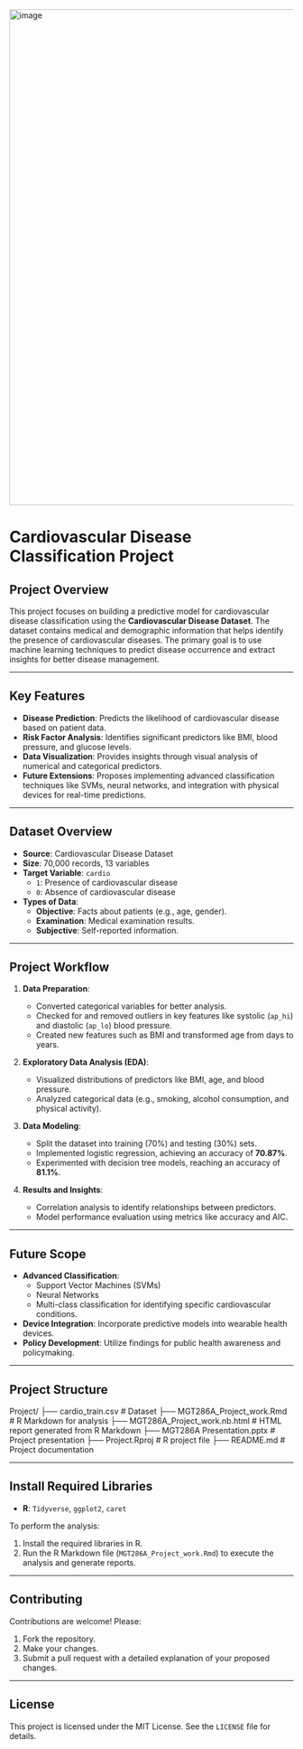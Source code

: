 <img width="878" alt="image" src="https://github.com/user-attachments/assets/2ed44603-5a55-485f-9312-745e7eb8bee4" />

# **Cardiovascular Disease Classification Project**

## **Project Overview**
This project focuses on building a predictive model for cardiovascular disease classification using the **Cardiovascular Disease Dataset**. The dataset contains medical and demographic information that helps identify the presence of cardiovascular diseases. The primary goal is to use machine learning techniques to predict disease occurrence and extract insights for better disease management.

---

## **Key Features**
- **Disease Prediction**: Predicts the likelihood of cardiovascular disease based on patient data.
- **Risk Factor Analysis**: Identifies significant predictors like BMI, blood pressure, and glucose levels.
- **Data Visualization**: Provides insights through visual analysis of numerical and categorical predictors.
- **Future Extensions**: Proposes implementing advanced classification techniques like SVMs, neural networks, and integration with physical devices for real-time predictions.

---

## **Dataset Overview**
- **Source**: Cardiovascular Disease Dataset
- **Size**: 70,000 records, 13 variables
- **Target Variable**: `cardio`
  - `1`: Presence of cardiovascular disease
  - `0`: Absence of cardiovascular disease
- **Types of Data**:
  - **Objective**: Facts about patients (e.g., age, gender).
  - **Examination**: Medical examination results.
  - **Subjective**: Self-reported information.

---

## **Project Workflow**
1. **Data Preparation**:
   - Converted categorical variables for better analysis.
   - Checked for and removed outliers in key features like systolic (`ap_hi`) and diastolic (`ap_lo`) blood pressure.
   - Created new features such as BMI and transformed age from days to years.

2. **Exploratory Data Analysis (EDA)**:
   - Visualized distributions of predictors like BMI, age, and blood pressure.
   - Analyzed categorical data (e.g., smoking, alcohol consumption, and physical activity).

3. **Data Modeling**:
   - Split the dataset into training (70%) and testing (30%) sets.
   - Implemented logistic regression, achieving an accuracy of **70.87%**.
   - Experimented with decision tree models, reaching an accuracy of **81.1%**.

4. **Results and Insights**:
   - Correlation analysis to identify relationships between predictors.
   - Model performance evaluation using metrics like accuracy and AIC.

---

## **Future Scope**
- **Advanced Classification**:
  - Support Vector Machines (SVMs)
  - Neural Networks
  - Multi-class classification for identifying specific cardiovascular conditions.
- **Device Integration**: Incorporate predictive models into wearable health devices.
- **Policy Development**: Utilize findings for public health awareness and policymaking.

---

## **Project Structure**

Project/ ├── cardio_train.csv # Dataset ├── MGT286A_Project_work.Rmd # R Markdown for analysis ├── MGT286A_Project_work.nb.html # HTML report generated from R Markdown ├── MGT286A Presentation.pptx # Project presentation ├── Project.Rproj # R project file ├── README.md # Project documentation

---

## **Install Required Libraries**
- **R**: `Tidyverse`, `ggplot2`, `caret`

To perform the analysis:
1. Install the required libraries in R.
2. Run the R Markdown file (`MGT286A_Project_work.Rmd`) to execute the analysis and generate reports.

---

## **Contributing**
Contributions are welcome! Please:
1. Fork the repository.
2. Make your changes.
3. Submit a pull request with a detailed explanation of your proposed changes.

---

## **License**
This project is licensed under the MIT License. See the `LICENSE` file for details.
